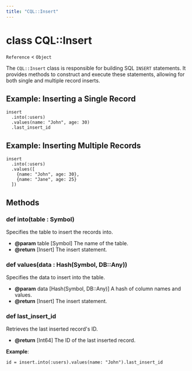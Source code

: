 ```yaml
---
title: "CQL::Insert"
---
```


# class CQL::Insert

`Reference` < `Object`

The `CQL::Insert` class is responsible for building SQL `INSERT` statements. It provides methods to construct and execute these statements, allowing for both single and multiple record inserts.

## Example: Inserting a Single Record

```crystal
insert
  .into(:users)
  .values(name: "John", age: 30)
  .last_insert_id
```

## Example: Inserting Multiple Records

```crystal
insert
  .into(:users)
  .values([
    {name: "John", age: 30},
    {name: "Jane", age: 25}
  ])
```

## Methods

### def into(table : Symbol)

Specifies the table to insert the records into.

- **@param** table \[Symbol] The name of the table.
- **@return** \[Insert] The insert statement.

### def values(data : Hash(Symbol, DB::Any))

Specifies the data to insert into the table.

- **@param** data \[Hash(Symbol, DB::Any)] A hash of column names and values.
- **@return** \[Insert] The insert statement.

### def last_insert_id

Retrieves the last inserted record's ID.

- **@return** \[Int64] The ID of the last inserted record.

**Example**:

```crystal
id = insert.into(:users).values(name: "John").last_insert_id
```
